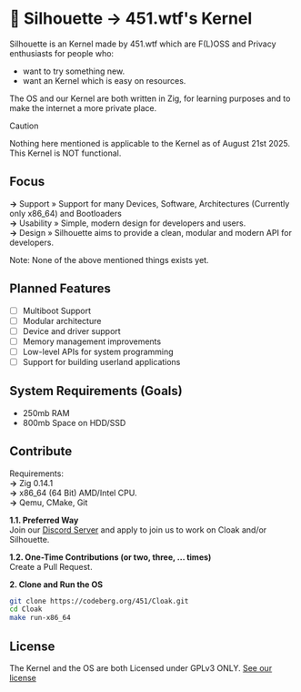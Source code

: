 # 👤 Silhouette **→** 451.wtf's Kernel
Silhouette is an Kernel made by 451.wtf which are F(L)OSS and Privacy enthusiasts for people who:
- want to try something new.
- want an Kernel which is easy on resources.

The OS and our Kernel are both written in Zig, for learning purposes and to make the internet a more private place.

> [!CAUTION]
> Nothing here mentioned is applicable to the Kernel as of August 21st 2025.
> This Kernel is NOT functional.

## Focus
**→** Support » Support for many Devices, Software, Architectures (Currently only x86_64) and Bootloaders <br/>
**→** Usability » Simple, modern design for developers and users. <br/>
**→** Design » Silhouette aims to provide a clean, modular and modern API for developers. <br/>

Note: None of the above mentioned things exists yet.

## Planned Features
- [ ] Multiboot Support
- [ ] Modular architecture
- [ ] Device and driver support
- [ ] Memory management improvements
- [ ] Low-level APIs for system programming
- [ ] Support for building userland applications

## System Requirements (Goals)
- 250mb RAM
- 800mb Space on HDD/SSD

## Contribute
Requirements: <br/>
**→** Zig 0.14.1 <br/>
**→** x86_64 (64 Bit) AMD/Intel CPU. <br/>
**→** Qemu, CMake, Git <br/>


**1.1. Preferred Way** <br/>
Join our [Discord Server](https://discord.gg/Knm3aHMmkW) and apply to join us to work on Cloak and/or Silhouette.

**1.2. One-Time Contributions (or two, three, ... times)** <br/>
Create a Pull Request.

**2. Clone and Run the OS** <br/>
```bash
git clone https://codeberg.org/451/Cloak.git
cd Cloak
make run-x86_64
```

## License
The Kernel and the OS are both Licensed under GPLv3 ONLY. [See our license](LICENSE)